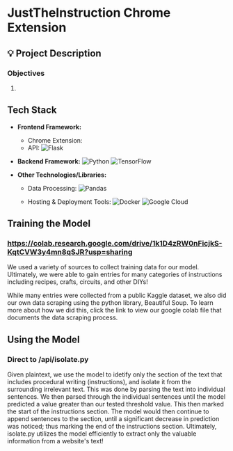 # JustTheInstruction Chrome Extension



## :bulb: Project Description


### Objectives
1. 




## Tech Stack

- **Frontend Framework:**
  - Chrome Extension: 
  - API:  ![Flask](https://img.shields.io/badge/Flask-%23000.svg?style=for-the-badge&logo=flask&logoColor=white) 

- **Backend Framework:**
  ![Python](https://img.shields.io/badge/python-3670A0?style=for-the-badge&logo=python&logoColor=ffdd54) ![TensorFlow](https://img.shields.io/badge/TensorFlow-%23FF6F00.svg?style=for-the-badge&logo=TensorFlow&logoColor=white)

- **Other Technologies/Libraries:**
  - Data Processing: ![Pandas](https://img.shields.io/badge/Pandas-%23150458.svg?style=for-the-badge&logo=pandas&logoColor=white)

  - Hosting & Deployment Tools: ![Docker](https://img.shields.io/badge/Docker-2496ED?style=for-the-badge&logo=docker&logoColor=white) ![Google Cloud](https://img.shields.io/badge/Google%20Cloud-%234285F4.svg?style=for-the-badge&logo=google-cloud&logoColor=white)



## Training the Model
### https://colab.research.google.com/drive/1k1D4zRW0nFicjkS-KqtCVW3y4mn8qSJR?usp=sharing
We used a variety of sources to collect training data for our model. Ultimately, we were able to gain entries for many categories of instructions including recipes, crafts, circuits, and other DIYs!

While many entries were collected from a public Kaggle dataset, we also did our own data scraping using the python library, Beautiful Soup. To learn more about how we did this, click the link to view our google colab file that documents the data scraping process. 

## Using the Model
### Direct to /api/isolate.py
Given plaintext, we use the model to idetify only the section of the text that includes procedural writing (instructions), and isolate it from the surrounding irrelevant text. This was done by parsing the text into individual sentences. We then parsed through the individual sentences until the model predicted a value greater than our tested threshold value. This then marked the start of the instructions section. The model would then continue to append sentences to the section, until a significant decrease in prediction was noticed; thus marking the end of the instructions section. Ultimately, isolate.py utilizes the model efficiently to extract only the valuable information from a website's text!

